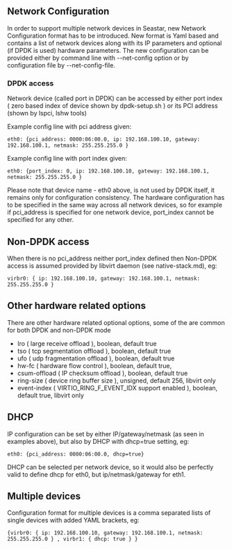 Network Configuration
---------------------

In order to support multiple network devices in Seastar, new Network Configuration format has to be introduced.
New format is Yaml based and contains a list of network devices along with its IP parameters and optional (if DPDK is used) hardware parameters.
The new configuration can be provided either by command line with --net-config option or by configuration file by --net-config-file.

### DPDK access
Network device (called port in DPDK) can be accessed by either port index ( zero based index of device shown by dpdk-setup.sh ) or its PCI address (shown by lspci, lshw tools)

Example config line with pci address given: 

```
eth0: {pci_address: 0000:06:00.0, ip: 192.168.100.10, gateway: 192.168.100.1, netmask: 255.255.255.0 }
``` 

Example config line with port index given: 

```
eth0: {port_index: 0, ip: 192.168.100.10, gateway: 192.168.100.1, netmask: 255.255.255.0 }
```

Please note that device name - eth0 above, is not used by DPDK itself, it remains only for configuration consistency. 
The hardware configuration has to be specified in the same way across all network devices, so for example if pci_address is specified for one network device, port_index cannot be specified for any other.


## Non-DPDK access
When there is no pci_address neither port_index defined then Non-DPDK access is assumed provided by libvirt daemon (see native-stack.md), eg:

```
virbr0: { ip: 192.168.100.10, gateway: 192.168.100.1, netmask: 255.255.255.0 }
```

## Other hardware related options

There are other hardware related optional options, some of the are common for both DPDK and non-DPDK mode
- lro ( large receive offload ), boolean, default true
- tso ( tcp segmentation offload ), boolean, default true
- ufo ( udp fragmentation offload ), boolean, default true
- hw-fc ( hardware flow control ), boolean, default true,
- csum-offload ( IP checksum offload ), boolean, default true
- ring-size ( device ring buffer size ), unsigned, default 256, libvirt only
- event-index ( VIRTIO_RING_F_EVENT_IDX	support enabled ), boolean, default true, libvirt only


## DHCP

IP configuration can be set by either IP/gateway/netmask (as seen in examples above), but also by DHCP with dhcp=true setting, eg:

```
eth0: {pci_address: 0000:06:00.0, dhcp=true}
```

DHCP can be selected per network device, so it would also be perfectly valid to define dhcp for eth0, but ip/netmask/gateway for eth1.


## Multiple devices
Configuration format for multiple devices is a comma separated lists of single devices with added YAML brackets, eg:

```
{virbr0: { ip: 192.168.100.10, gateway: 192.168.100.1, netmask: 255.255.255.0 } , virbr1: { dhcp: true } }
```



